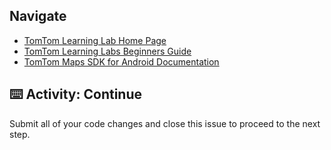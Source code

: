 ## Navigate

- [TomTom Learning Lab Home Page](https://lab.github.com/tomtom-international-labs/how-to-start-with-using-tomtom-maps-sdk-for-android)
- [TomTom Learning Labs Beginners Guide](https://tomtom-international-labs.github.io/TomTom_Github_Learning_Labs_Beginners_Guide.html)
- [TomTom Maps SDK for Android Documentation](https://developer.tomtom.com/maps-sdk-android)

## ⌨️ Activity: Continue

Submit all of your code changes and close this issue to proceed to the next step.
